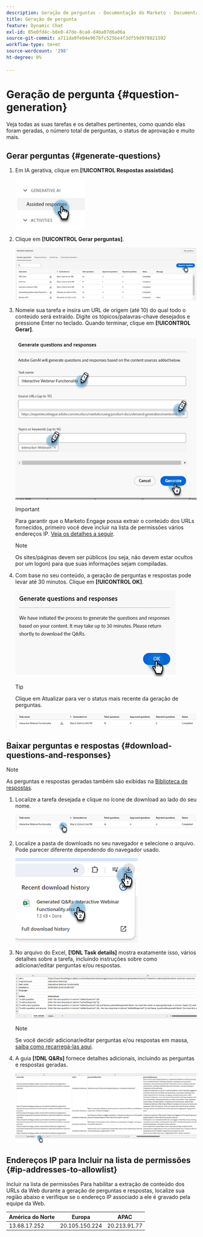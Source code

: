 ```yaml
---
description: Geração de perguntas - Documentação do Marketo - Documentação do produto
title: Geração de pergunta
feature: Dynamic Chat
exl-id: 05e0fd4c-b8e0-47de-8ca8-d4ba07d6a06a
source-git-commit: a711da0fe04e967bfc525be4f3df59d978021592
workflow-type: tm+mt
source-wordcount: '298'
ht-degree: 0%

---
```


# Geração de pergunta {#question-generation}

Veja todas as suas tarefas e os detalhes pertinentes, como quando elas foram geradas, o número total de perguntas, o status de aprovação e muito mais.

## Gerar perguntas {#generate-questions}

1. Em IA gerativa, clique em **[!UICONTROL Respostas assistidas]**.

   ![](assets/question-generation-1.png)

1. Clique em **[!UICONTROL Gerar perguntas]**.

   ![](assets/question-generation-2.png)

1. Nomeie sua tarefa e insira um URL de origem (até 10) do qual todo o conteúdo será extraído. Digite os tópicos/palavras-chave desejados e pressione Enter no teclado. Quando terminar, clique em **[!UICONTROL Gerar]**.

   ![](assets/question-generation-3.png)

   >[!IMPORTANT]
   >
   >Para garantir que o Marketo Engage possa extrair o conteúdo dos URLs fornecidos, primeiro você deve incluir na lista de permissões vários endereços IP. [Veja os detalhes a seguir](#ip-addresses-to-allowlist).

   >[!NOTE]
   >
   >Os sites/páginas devem ser públicos (ou seja, não devem estar ocultos por um logon) para que suas informações sejam compiladas.

1. Com base no seu conteúdo, a geração de perguntas e respostas pode levar até 30 minutos. Clique em **[!UICONTROL OK]**.

   ![](assets/question-generation-4.png)

   >[!TIP]
   >
   >Clique em Atualizar para ver o status mais recente da geração de perguntas.

   ![](assets/question-generation-5.png)

## Baixar perguntas e respostas {#download-questions-and-responses}

>[!NOTE]
>
>As perguntas e respostas geradas também são exibidas na [Biblioteca de respostas](/help/marketo/product-docs/demand-generation/dynamic-chat/generative-ai/response-library.md).

1. Localize a tarefa desejada e clique no ícone de download ao lado do seu nome.

   ![](assets/question-generation-6.png)

1. Localize a pasta de downloads no seu navegador e selecione o arquivo. Pode parecer diferente dependendo do navegador usado.

   ![](assets/question-generation-7.png)

1. No arquivo do Excel, **[!DNL Task details]** mostra exatamente isso, vários detalhes sobre a tarefa, incluindo instruções sobre como adicionar/editar perguntas e/ou respostas.

   ![](assets/question-generation-8.png)

   >[!NOTE]
   >
   >Se você decidir adicionar/editar perguntas e/ou respostas em massa, [saiba como recarregá-las aqui](/help/marketo/product-docs/demand-generation/dynamic-chat/generative-ai/response-library.md).

1. A guia **[!DNL Q&Rs]** fornece detalhes adicionais, incluindo as perguntas e respostas geradas.

   ![](assets/question-generation-9.png)

## Endereços IP para Incluir na lista de permissões {#ip-addresses-to-allowlist}

Incluir na lista de permissões Para habilitar a extração de conteúdo dos URLs da Web durante a geração de perguntas e respostas, localize sua região abaixo e verifique se o endereço IP associado a ele é gravado pela equipe da Web.

<table width="450">
<thead>
  <tr>
    <th>América do Norte</th>
    <th>Europa</th>
    <th>APAC</th>
  </tr>
</thead>
<tbody>
  <tr>
    <td>13.68.17.252</td>
    <td>20.105.150.224</td>
    <td>20.213.91.77</td>
  </tr>
</tbody>
</table>
